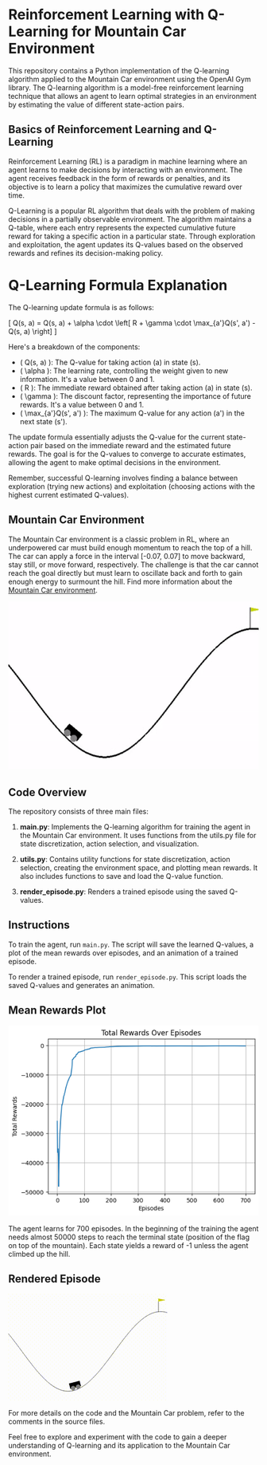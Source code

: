 # Reinforcement Learning with Q-Learning for Mountain Car Environment

This repository contains a Python implementation of the Q-learning algorithm applied to the Mountain Car environment using the OpenAI Gym library. The Q-learning algorithm is a model-free reinforcement learning technique that allows an agent to learn optimal strategies in an environment by estimating the value of different state-action pairs.

## Basics of Reinforcement Learning and Q-Learning

Reinforcement Learning (RL) is a paradigm in machine learning where an agent learns to make decisions by interacting with an environment. The agent receives feedback in the form of rewards or penalties, and its objective is to learn a policy that maximizes the cumulative reward over time.

Q-Learning is a popular RL algorithm that deals with the problem of making decisions in a partially observable environment. The algorithm maintains a Q-table, where each entry represents the expected cumulative future reward for taking a specific action in a particular state. Through exploration and exploitation, the agent updates its Q-values based on the observed rewards and refines its decision-making policy.

# Q-Learning Formula Explanation

The Q-learning update formula is as follows:

\[ Q(s, a) = Q(s, a) + \alpha \cdot \left[ R + \gamma \cdot \max_{a'}Q(s', a') - Q(s, a) \right] \]

Here's a breakdown of the components:

- \( Q(s, a) \): The Q-value for taking action \(a\) in state \(s\).
- \( \alpha \): The learning rate, controlling the weight given to new information. It's a value between 0 and 1.
- \( R \): The immediate reward obtained after taking action \(a\) in state \(s\).
- \( \gamma \): The discount factor, representing the importance of future rewards. It's a value between 0 and 1.
- \( \max_{a'}Q(s', a') \): The maximum Q-value for any action \(a'\) in the next state \(s'\).

The update formula essentially adjusts the Q-value for the current state-action pair based on the immediate reward and the estimated future rewards. The goal is for the Q-values to converge to accurate estimates, allowing the agent to make optimal decisions in the environment.

Remember, successful Q-learning involves finding a balance between exploration (trying new actions) and exploitation (choosing actions with the highest current estimated Q-values).

## Mountain Car Environment

The Mountain Car environment is a classic problem in RL, where an underpowered car must build enough momentum to reach the top of a hill. The car can apply a force in the interval [-0.07, 0.07] to move backward, stay still, or move forward, respectively. The challenge is that the car cannot reach the goal directly but must learn to oscillate back and forth to gain enough energy to surmount the hill. Find more information about the [Mountain Car environment](https://gymnasium.farama.org/environments/classic_control/mountain_car/).

![Mountain Car](./assets/mountaincar.png)

## Code Overview

The repository consists of three main files:

1. **main.py**: Implements the Q-learning algorithm for training the agent in the Mountain Car environment. It uses functions from the utils.py file for state discretization, action selection, and visualization.

2. **utils.py**: Contains utility functions for state discretization, action selection, creating the environment space, and plotting mean rewards. It also includes functions to save and load the Q-value function.

3. **render_episode.py**: Renders a trained episode using the saved Q-values.

## Instructions

To train the agent, run `main.py`. The script will save the learned Q-values, a plot of the mean rewards over episodes, and an animation of a trained episode.

To render a trained episode, run `render_episode.py`. This script loads the saved Q-values and generates an animation.

## Mean Rewards Plot

![Mean Rewards](./artifacts/mountaincar.png)

The agent learns for 700 episodes. In the beginning of the training the agent needs almost 50000 steps to reach the terminal state (position of the flag on top of the mountain). Each state yields a reward of -1 unless the agent climbed up the hill.
## Rendered Episode

![Rendered Episode](./assets/mountaincar.gif)

For more details on the code and the Mountain Car problem, refer to the comments in the source files.

Feel free to explore and experiment with the code to gain a deeper understanding of Q-learning and its application to the Mountain Car environment.
